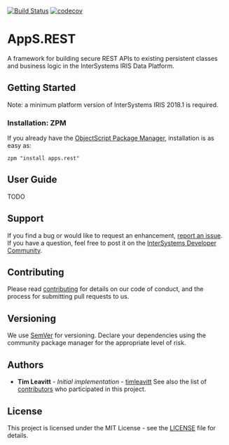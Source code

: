 [![Build Status](https://travis-ci.com/intersystems/TestCoverage.svg?branch=master)](https://travis-ci.com/intersystems/TestCoverage) [![codecov](https://codecov.io/gh/intersystems/TestCoverage/branch/master/graph/badge.svg)](https://codecov.io/gh/intersystems/TestCoverage)

# AppS.REST
A framework for building secure REST APIs to existing persistent classes and business logic in the InterSystems IRIS Data Platform.

## Getting Started
Note: a minimum platform version of InterSystems IRIS 2018.1 is required.

### Installation: ZPM

If you already have the [ObjectScript Package Manager](https://openexchange.intersystems.com/package/ObjectScript-Package-Manager-2), installation is as easy as:
```
zpm "install apps.rest"
```

## User Guide
TODO

## Support
If you find a bug or would like to request an enhancement, [report an issue](https://github.com/intersystems/apps-rest/issues/new). If you have a question, feel free to post it on the [InterSystems Developer Community](https://community.intersystems.com/).

## Contributing
Please read [contributing](CONTRIBUTING.md) for details on our code of conduct, and the process for submitting pull requests to us.

## Versioning
We use [SemVer](http://semver.org/) for versioning. Declare your dependencies using the community package manager for the appropriate level of risk.

## Authors
* **Tim Leavitt** - *Initial implementation* - [timleavitt](http://github.com/timleavitt)
See also the list of [contributors](https://github.com/intersystems/TestCoverage/contributors) who participated in this project.

## License
This project is licensed under the MIT License - see the [LICENSE](LICENSE) file for details.
